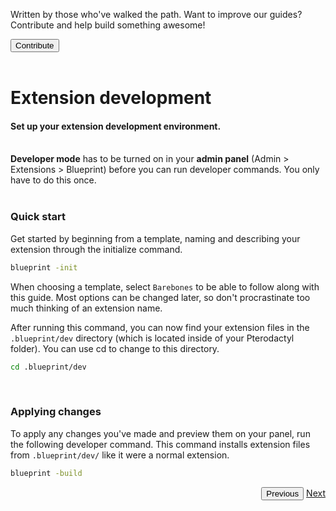 <div class="position-relative p-4 text-body bg-body border rounded-4 d-flex align-items-center">
  <div class="me-3">
    <i class="bi bi-book h2"></i>
  </div>
  <p class="me-3 my-0">
    Written by those who've walked the path. Want to improve our guides? Contribute and help build something awesome!
  </p>
  <a href="https://github.com/BlueprintFramework/web/tree/main/docs/pages/getting-started">
    <button class="btn btn-primary px-4 rounded-pill placeholder-wave" type="button">
      Contribute
    </button>
  </a>
</div><br>

# Extension development
<h4 class="fw-light">Set up your extension development environment.</h4><br/>

<div class="alert mt-2 rounded-4 border" role="alert">
  <i class="bi bi-pin-angle-fill mb-1" style="font-size:23px; float: left;"></i>
  <div class="ps-3 ms-3"><b>Developer mode</b> has to be turned on in your <b>admin panel</b> <p- class="opacity-50">(Admin > Extensions > Blueprint)</p-> before you can run developer commands. You only have to do this once.</div>
</div><br/>

### **Quick start**
Get started by beginning from a template, naming and describing your extension through the initialize command.
```sh
blueprint -init
```
When choosing a template, select `Barebones` to be able to follow along with this guide. Most options can be changed later, so don't procrastinate too much thinking of an extension name.

After running this command, you can now find your extension files in the `.blueprint/dev` directory (which is located inside of your Pterodactyl folder). You can use cd to change to this directory.
```sh
cd .blueprint/dev
```
<br>


### **Applying changes**
To apply any changes you've made and preview them on your panel, run the following developer command. This command installs extension files from `.blueprint/dev/` like it were a normal extension.
```sh
blueprint -build
```

<div class="btn-group docs-navigator" role="group" aria-label="Navigation" style="float: right">
  <button type="button" class="btn btn-dark bg-light-subtle border-light-subtle text-secondary disabled">Previous</button>
  <a href="?page=developing-extensions/Admin-views" class="btn btn-dark bg-light-subtle border-light-subtle">Next</a>
</div>